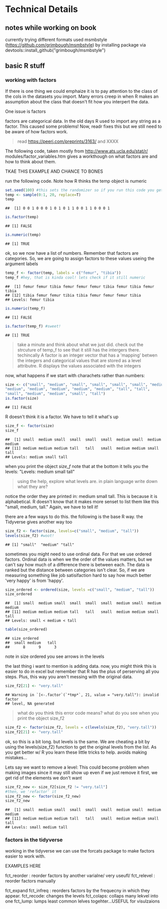 # Technical Details



## notes while working on book

currently trying different formats
used msmbstyle (https://github.com/grimbough/msmbstyle) by installing package via devtools::install_github("grimbough/msmbstyle")

## basic R stuff


### working with factors

If there is one thing we could emphaize it is to pay attention to the class of the cols in the datasets you import. Many errors creep in when R makes an assumption about the class that doesn't fit how you interpert the data.




One issue is factors

factors are categorical data. In the old days
R used to import any string as a factor. This caused some problems! Now, readr fixes this but we still need
to be aware of how factors work. 


> read https://peerj.com/preprints/3163/ and XXXX


The following code, taken mostly from http://www.ats.ucla.edu/stat/r/
modules/factor_variables.htm gives a workthough on what factors are and how to think about them.

TKAE THIS EXAMPLE AND CHANCE TO BONES

run the following code. Note how R thinks the temp object is numeric


```r
set.seed(100) #this sets the randomizer so if you run this code you get the same results i did
temp <- sample(0:1, 20, replace=T)
temp
```

```
##  [1] 0 0 1 0 0 0 1 0 1 0 1 1 0 0 1 1 0 0 0 1
```

```r
is.factor(temp)
```

```
## [1] FALSE
```

```r
is.numeric(temp)
```

```
## [1] TRUE
```

ok, so we now have a list of numbers. Remember that factors are categories. So, we are going to assign factors to these values useing the argument labels


```r
temp_f <- factor(temp, labels = c("femur", "tibia"))
temp_f #hey, that is kinda cool! lets check if it still numeric
```

```
##  [1] femur femur tibia femur femur femur tibia femur tibia femur tibia
## [12] tibia femur femur tibia tibia femur femur femur tibia
## Levels: femur tibia
```

```r
is.numeric(temp_f)
```

```
## [1] FALSE
```

```r
is.factor(temp_f) #sweet!
```

```
## [1] TRUE
```

> take a minute and think about what we just did. check out the strcuture of temp_f to see that it still has the intergers there.  techincally A factor is an integer vector that has a 'mapping' betwen the integers and categorical values that are stored as a level attributre. R displays  the values associated with the integers

now, what happens if we start with charachets rather than numbers:


```r
size <- c("small", "medium", "small", "small", "small", "small", "medium", "small",
"medium", "medium", "medium", "medium", "medium", "tall", "tall",
"small", "medium", "medium", "small", "tall")
is.factor(size)
```

```
## [1] FALSE
```

R doesn't think it is a factor. We have to tell it what's up


```r
size_f <- factor(size)
size_f
```

```
##  [1] small  medium small  small  small  small  medium small  medium medium
## [11] medium medium medium tall   tall   small  medium medium small  tall  
## Levels: medium small tall
```

when you print the object *size_f* note that at the bottom it tells you the levels:
"Levels: medium small tall"

> using the help, explore what levels are. in plain language write down what they are?

notice the order they are printed in: medium small tall. This is because it is alphabetical. R doesn't know that it makes more senset to list them like this "small, medium, tall." Again, we have to tell it!
 
there are a few ways to do this. the following is the base R way. the Tidyverse gives another way too


```r
size_f2 <- factor(size, levels=c("small", "medium", "tall"))
levels(size_f2) #woot!
```

```
## [1] "small"  "medium" "tall"
```


sometimes you might need to use ordinal data. For that we use ordered factors. Ordinal data is when we the order of the values matters, but we can't say how much of a difference there is between each. The data is ranked but the distance between categories isn't clear. So, if we are measuring something like job satisifaction
hard to say how much better 'very happy' is from 'happy'.


```r
size_ordered <- ordered(size, levels =c("small", "medium", "tall"))
size_ordered
```

```
##  [1] small  medium small  small  small  small  medium small  medium medium
## [11] medium medium medium tall   tall   small  medium medium small  tall  
## Levels: small < medium < tall
```

```r
table(size_ordered)
```

```
## size_ordered
##  small medium   tall 
##      8      9      3
```

note in size ordered  you see arrows in the levels




the last thing i want to mention is adding data. now,
you might think this is easier to do in excel
but remember that R has the plus of perserving
all you steps. Plus, this way you aren't messing with
the original data.


```r
size_f2[21] <- "very.tall"
```

```
## Warning in `[<-.factor`(`*tmp*`, 21, value = "very.tall"): invalid factor
## level, NA generated
```

> what do you think this error code means? what do you see when you print the object size_f2



```r
size_f2 <- factor(size_f2, levels = c(levels(size_f2), "very.tall")) 
size_f2[21] <- "very.tall"
```


ok, so this is a bit long. but levels is the same. We are cheating a bit by using the levels(size_f2) function to get the original levels from the list. As you get better w/ R you learn these little tricks to help. avoids making mistakes...


Lets say we want to remove a level:
This could become problem when making images since it may still show up even if we just remove it
first, we get rid of the elements we don't want


```r
size_f2_new <- size_f2[size_f2 != "very.tall"]
#then, we 'refactor' it
size_f2_new <- factor(size_f2_new)
size_f2_new
```

```
##  [1] small  medium small  small  small  small  medium small  medium medium
## [11] medium medium medium tall   tall   small  medium medium small  tall  
## Levels: small medium tall
```

### factors in the tidyverse

working in the tidyverse we can use the forcats package to make factors easier to work with.

EXAMPLES HERE


fct_reorder : reorder factors by another varialne/ very useufl/
fct_relevel : reorder factors manually

fct_expand
fct_infreq : reorders factors by the frequecny in which they appear. 
fct_recode: changes the levels
fct_colaps: collaps many lekvel into one
fct_lump: lumps least common lelves togehter...USEFUL for visulzaions

